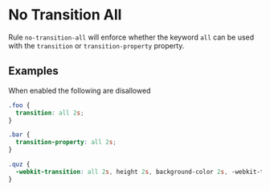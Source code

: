 # No Transition All

Rule `no-transition-all` will enforce whether the keyword `all` can be used with the `transition` or `transition-property` property.

## Examples

When enabled the following are disallowed

```scss
.foo {
  transition: all 2s;
}

.bar {
  transition-property: all 2s;
}

.quz {
  -webkit-transition: all 2s, height 2s, background-color 2s, -webkit-transform 2s;
}
```
